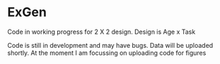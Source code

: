 # ExGen

Code in working progress for 2 X 2 design. Design is Age x Task

Code is still in development and may have bugs. Data will be uploaded shortly. At the moment I am focussing on uploading code for figures
